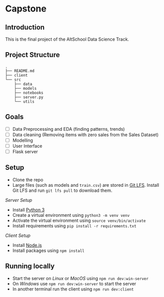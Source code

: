 # Capstone

## Introduction

This is the final project of the AltSchool Data Science Track.

## Project Structure

```
.
├── README.md
├── client
└── src
    ├── data
    ├── models
    ├── notebooks
    ├── server.py
    └── utils
```

## Goals

- [ ] Data Preprocessing and EDA (finding patterns, trends)
- [ ] Data cleaning (Removing items with zero sales from the Sales Dataset)
- [ ] Modelling
- [ ] User Interface
- [ ] Flask server

## Setup

- Clone the repo
- Large files (such as models and `train.csv`) are stored in [Git LFS](https://git-lfs.github.com/). Install Git LFS and run `git lfs pull` to download them.

_Server Setup_

- Install [Python 3](https://www.python.org/downloads/)
- Create a virtual environment using `python3 -m venv venv`
- Activate the virtual environment using `source venv/bin/activate`
- Install requirements using `pip install -r requirements.txt`

_Client Setup_

- Install [Node.js](https://nodejs.org/en/download/)
- Install packages using `npm install`

## Running locally

- Start the server on _Linux_ or _MacOS_ using `npm run dev:win-server`
- On _Windows_ use `npm run dev:win-server` to start the server
- In another terminal run the client using `npm run dev:client`

